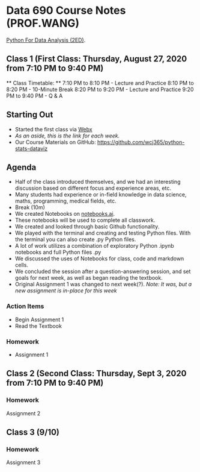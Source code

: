 # Data 690 Course Notes (PROF.WANG)
[Python For Data Analysis (2ED)](https://www.programmer-books.com/wp-content/uploads/2019/04/Python-for-Data-Analysis-2nd-Edition.pdf).

## Class 1 (First Class: Thursday, August 27, 2020 from 7:10 PM to 9:40 PM)
** Class Timetable: **
7:10 PM to 8:10 PM - Lecture and Practice
8:10 PM to 8:20 PM - 10-Minute Break
8:20 PM to 9:20 PM - Lecture and Practice
9:20 PM to 9:40 PM - Q & A

## Starting Out
- Started the first class via [Webx](https://umbc.webex.com/meet/jaywang)
- *As an aside, this is the link for each week.*
- Our Course Materials on GitHub:  https://github.com/wcj365/python-stats-dataviz

## Agenda
- Half of the class introduced themselves, and we had an interesting discussion based on different focus and experience areas, etc.
- Many students had experience or in-field knowledge in data science, maths, programming, medical fields, etc.
- Break (10m)
- We created Notebooks on [notebooks.ai](http://www.notebooks.ai).
- These notebooks will be used to complete all classwork.
- We created and looked through basic Github functionality.
- We played with the terminal and creating and testing Python files. With the terminal you can also create .py Python files.
- A lot of work utilizes a combination of exploratory Python .ipynb notebooks and full Python files .py
- We discussed the uses of Notebooks for class, code and markdown cells.
- We concluded the session after a question-answering session, and set goals for next week, as well as began reading the textbook.
- Original Assignment 1 was changed to next week(?). *Note: It was, but a new assignment is in-place for this week*

### Action Items
- Begin Assignment 1
- Read the Textbook

### Homework
- Assignment 1

## Class 2 (Second Class: Thursday, Sept 3, 2020 from 7:10 PM to 9:40 PM)

### Homework
Assignment 2

## Class 3 (9/10)

### Homework
Assignment 3
